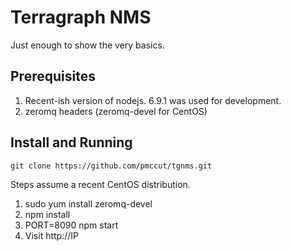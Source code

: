 # Terragraph NMS
Just enough to show the very basics.

## Prerequisites
1. Recent-ish version of nodejs. 6.9.1 was used for development.
2. zeromq headers (zeromq-devel for CentOS)

## Install and Running
`git clone https://github.com/pmccut/tgnms.git`

Steps assume a recent CentOS distribution.

1. sudo yum install zeromq-devel
2. npm install
3. PORT=8090 npm start
4. Visit http://IP
